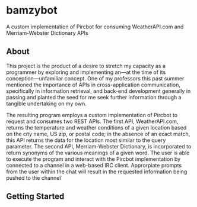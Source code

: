 # bamzybot
A custom implementation of Pircbot for consuming WeatherAPI.com and Merriam-Webster Dictionary APIs

## About 
This project is the product of a desire to stretch my capacity as a programmer by exploring and implementing an—at the time of 
its conception—unfamiliar concept. One of my professors this past summer mentioned the importance of APIs in cross-application
communication, specifically in information retrieval, and back-end development generally in passing and planted the seed for me seek 
further information through a tangible undertaking on my own. 

The resulting program employs a custom implementation of Pircbot to request and consumes two REST APIs. The first API, WeatherAPI.com, returns the temperature and weather conditions of a given location based on the city name, US zip, or postal code; in the absence of an exact match, this API returns the data for the location most similar to the query parameter. The second API, Merriam-Webster Dictionary, is incorporated to return synonyms of the various meanings of a given word. The user is able to execute the program and interact with the Pircbot implementation by connected to a channel in a web-based IRC client. Approrpiate prompts from the user within the chat will result in the requested information being pushed to the channel

## Getting Started 
